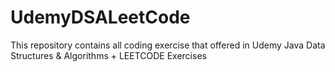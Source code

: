 # UdemyDSALeetCode
This repository contains all coding exercise that offered in Udemy Java Data Structures &amp; Algorithms + LEETCODE Exercises
